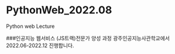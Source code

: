 # PythonWeb_2022.08
Python web Lecture

###인공지능 웹서비스 (JS트랙)전문가 양성 과정
광주인공지능사관학교에서 2022.06-2022.12 진행합니다.
